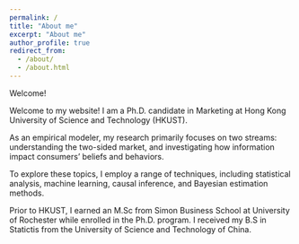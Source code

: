 ```yaml
---
permalink: /
title: "About me"
excerpt: "About me"
author_profile: true
redirect_from:
  - /about/
  - /about.html
---
```


Welcome!

Welcome to my website! I am a Ph.D. candidate in Marketing at Hong Kong University of Science and Technology (HKUST). 

As an empirical modeler, my research primarily focuses on two streams: understanding the two-sided market, and investigating how information impact consumers’ beliefs and behaviors. 

To explore these topics, I employ a range of techniques, including statistical analysis, machine learning, causal inference, and Bayesian estimation methods. 

Prior to HKUST, I earned an M.Sc from Simon Business School at University of Rochester while enrolled in the Ph.D. program. I received my B.S in Statictis from the University of Science and Technology of China.
